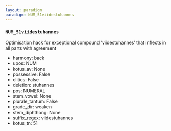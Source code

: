 ```yaml
---
layout: paradigm
paradigm: NUM_51viidestuhannes
---
```

### ` NUM_51viidestuhannes `

Optimisation hack for exceptional compound ’viidestuhannes’ that inflects in all parts with agreement
* harmony: back
* upos: NUM
* kotus_av: None
* possessive: False
* clitics: False
* deletion: stuhannes
* pos: NUMERAL
* stem_vowel: None
* plurale_tantum: False
* grade_dir: weaken
* stem_diphthong: None
* suffix_regex: viidestuhannes
* kotus_tn: 51
